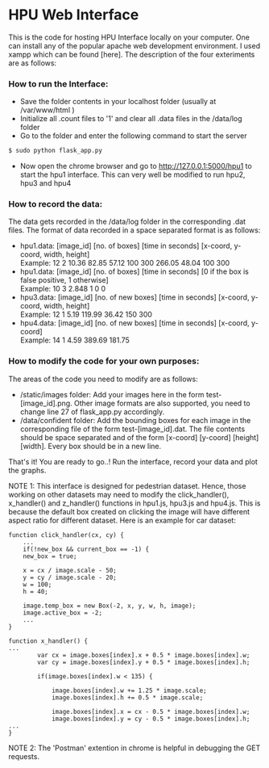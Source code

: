 # HPU Web Interface

This is the code for hosting HPU Interface locally on your computer. One can install any of the popular apache web development environment. I used xampp which can be found [here]. The description of the four exteriments are as follows:

### How to run the Interface:
* Save the folder contents in your localhost folder (usually at /var/www/html )
* Initialize all .count files to '1' and clear all .data files in the /data/log folder
* Go to the folder and enter the following command to start the server
```sh
$ sudo python flask_app.py
```
* Now open the chrome browser and go to http://127.0.0.1:5000/hpu1 to start the hpu1 interface. This can very well be modified to run hpu2, hpu3 and hpu4

### How to record the data:

The data gets recorded in the /data/log folder in the corresponding .dat files. The format of data recorded in a space separated format is as follows:
* hpu1.data: [image_id] [no. of boxes] [time in seconds] [x-coord, y-coord, width, height]  
Example: 12 2 10.36 82.85 57.12 100 300 266.05 48.04 100 300  
* hpu1.data: [image_id] [no. of boxes] [time in seconds] [0 if the box is false positive, 1 otherwise]        
Example: 10 3 2.848 1 0 0
* hpu3.data: [image_id] [no. of new boxes] [time in seconds] [x-coord, y-coord, width, height]                  
Example: 12 1 5.19 119.99 36.42 150 300
* hpu4.data: [image_id] [no. of new boxes] [time in seconds] [x-coord, y-coord]                   
Example: 14 1 4.59 389.69 181.75

### How to modify the code for your own purposes:

The areas of the code you need to modify are as follows:
* /static/images folder: Add your images here in the form test-[image_id].png. Other image formats are also supported, you need to change line 27 of flask_app.py accordingly. 
* /data/confident folder: Add the bounding boxes for each image in the corresponding file of the form test-[image_id].dat. The file contents should be space separated and of the form [x-coord] [y-coord] [height] [width]. Every box should be in a new line. 

That's it! You are ready to go..! Run the interface, record your data and plot the graphs. 

NOTE 1: This interface is designed for pedestrian dataset. Hence, those working on other datasets may need to modify the click_handler(), x_handler() and z_handler() functions in hpu1.js, hpu3.js and hpu4.js. This is because the default box created on clicking the image will have different aspect ratio for different dataset. Here is an example for car dataset: 



	function click_handler(cx, cy) {
	    ...
	    if(!new_box && current_box == -1) {
		new_box = true;

		x = cx / image.scale - 50;
		y = cy / image.scale - 20;
		w = 100;
		h = 40;

		image.temp_box = new Box(-2, x, y, w, h, image);
		image.active_box = -2;
		...
	}
	
	function x_handler() {
    ...
			var cx = image.boxes[index].x + 0.5 * image.boxes[index].w;
			var cy = image.boxes[index].y + 0.5 * image.boxes[index].h;

			if(image.boxes[index].w < 135) {

				image.boxes[index].w += 1.25 * image.scale;
				image.boxes[index].h += 0.5 * image.scale;

				image.boxes[index].x = cx - 0.5 * image.boxes[index].w;
				image.boxes[index].y = cy - 0.5 * image.boxes[index].h;
    ...
	}

NOTE 2: The 'Postman' extention in chrome is helpful in debugging the GET requests. 

	
	







